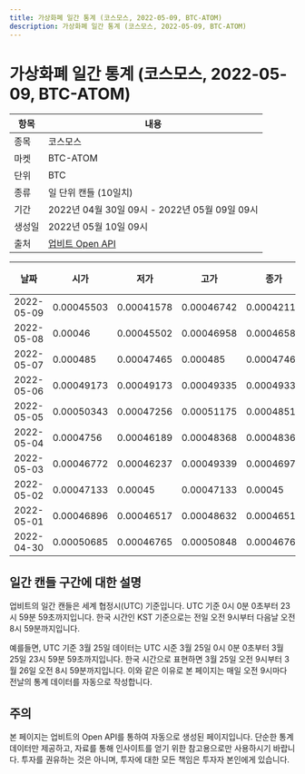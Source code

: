 ```yaml
---
title: 가상화폐 일간 통계 (코스모스, 2022-05-09, BTC-ATOM)
description: 가상화폐 일간 통계 (코스모스, 2022-05-09, BTC-ATOM)
---
```



가상화폐 일간 통계 (코스모스, 2022-05-09, BTC-ATOM)
===

|항목|내용|
|--|--|
|종목|코스모스|
|마켓|BTC-ATOM|
|단위|BTC|
|종류|일 단위 캔들 (10일치)|
|기간|2022년 04월 30일 09시 - 2022년 05월 09일 09시|
|생성일|2022년 05월 10일 09시|
|출처|[업비트 Open API](https://docs.upbit.com)|


|날짜|시가|저가|고가|종가|비고|
|--|--|--|--|--|--|
|2022-05-09|0.00045503|0.00041578|0.00046742|0.00042113|    |
|2022-05-08|0.00046|0.00045502|0.00046958|0.00046589|    |
|2022-05-07|0.000485|0.00047465|0.000485|0.00047465|    |
|2022-05-06|0.00049173|0.00049173|0.00049335|0.00049335|    |
|2022-05-05|0.00050343|0.00047256|0.00051175|0.00048517|    |
|2022-05-04|0.0004756|0.00046189|0.00048368|0.00048368|    |
|2022-05-03|0.00046772|0.00046237|0.00049339|0.00046975|    |
|2022-05-02|0.00047133|0.00045|0.00047133|0.00045|    |
|2022-05-01|0.00046896|0.00046517|0.00048632|0.00046517|    |
|2022-04-30|0.00050685|0.00046765|0.00050848|0.00046765|    |


일간 캔들 구간에 대한 설명
---


업비트의 일간 캔들은 세계 협정시(UTC) 기준입니다. 
UTC 기준 0시 0분 0초부터 23시 59분 59초까지입니다. 
한국 시간인 KST 기준으로는 전일 오전 9시부터 다음날 오전 8시 59분까지입니다. 


예를들면, UTC 기준 3월 25일 데이터는 UTC 시준 3월 25일 0시 0분 0초부터 3월 25일 23시 59분 59초까지입니다. 
한국 시간으로 표현하면 3월 25일 오전 9시부터 3월 26일 오전 8시 59분까지입니다. 
이와 같은 이유로 본 페이지는 매일 오전 9시마다 전날의 통계 데이터를 자동으로 작성합니다. 


주의
---


본 페이지는 업비트의 Open API를 통하여 자동으로 생성된 페이지입니다. 
단순한 통계 데이터만 제공하고, 자료를 통해 인사이트를 얻기 위한 참고용으로만 사용하시기 바랍니다. 
투자를 권유하는 것은 아니며, 투자에 대한 모든 책임은 투자자 본인에게 있습니다. 
